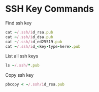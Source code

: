 # SSH Key Commands

Find ssh key
```ruby
cat ~/.ssh/id_rsa.pub
cat ~/.ssh/id_dsa.pub
cat ~/.ssh/id_ed25519.pub
cat ~/.ssh/id_<key-type-here>.pub
```
List all ssh keys
```ruby
ls ~/.ssh/*.pub
```
Copy ssh key
```ruby
pbcopy < ~/.ssh/id_rsa.pub
```
